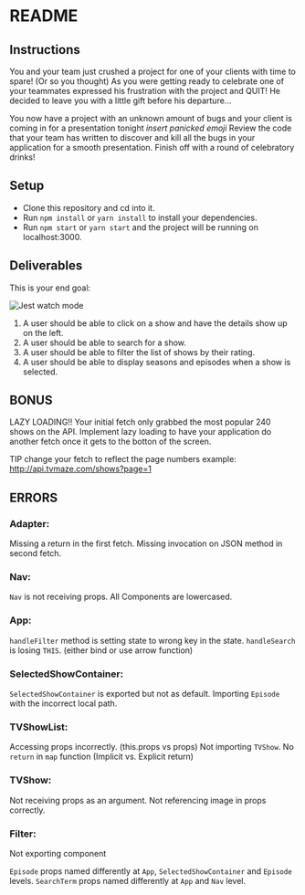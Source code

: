# README

## Instructions

You and your team just crushed a project for one of your clients with time to spare! (Or so you thought)
As you were getting ready to celebrate one of your teammates expressed his frustration with the project and QUIT!
He decided to leave you with a little gift before his departure...

You now have a project with an unknown amount of bugs and your client is coming in for a presentation tonight *insert panicked emoji* Review the code that your team has written to discover and kill all the bugs in your application for a smooth presentation. Finish off with a round of celebratory drinks!


## Setup

* Clone this repository and cd into it.
* Run `npm install` or `yarn install` to install your dependencies.
* Run `npm start` or `yarn start` and the project will be running on localhost:3000.

## Deliverables

This is your end goal:

![Jest watch mode](./public/Debugging-Project-Demo.gif)


1. A user should be able to click on a show and have the details show up on the left.
2. A user should be able to search for a show.
3. A user should be able to filter the list of shows by their rating.
4. A user should be able to display seasons and episodes when a show is selected.


## BONUS

LAZY LOADING!! Your initial fetch only grabbed the most popular 240 shows on the API. Implement lazy loading to have your application do another fetch once it gets to the botton of the screen.

TIP change your fetch to reflect the page numbers example:
http://api.tvmaze.com/shows?page=1


## ERRORS

### Adapter:
Missing a return in the first fetch.
Missing invocation on JSON method in second fetch.

### Nav:
`Nav` is not receiving props.
All Components are lowercased.

### App:
`handleFilter` method is setting state to wrong key in the state.
`handleSearch` is losing `THIS`. (either bind or use arrow function)

### SelectedShowContainer:
`SelectedShowContainer` is exported but not as default.
Importing `Episode` with the incorrect local path.

### TVShowList:
Accessing props incorrectly. (this.props vs props)
Not importing `TVShow`.
No `return` in `map` function (Implicit vs. Explicit return)

### TVShow:
Not receiving props as an argument.
Not referencing image in props correctly.

### Filter:
Not exporting component

`Episode` props named differently at `App`, `SelectedShowContainer` and `Episode` levels.
`SearchTerm` props named differently at `App` and `Nav` level.
